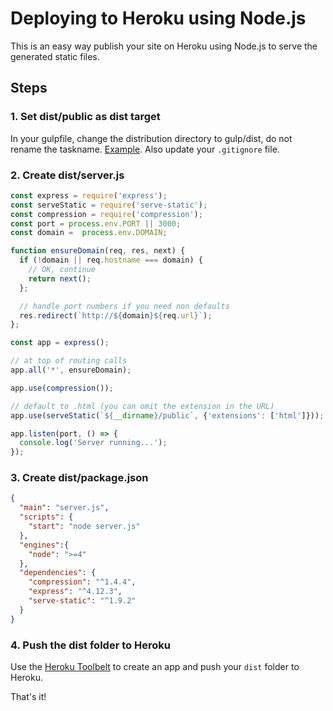 # Deploying to Heroku using Node.js

This is an easy way publish your site on Heroku using Node.js to serve the generated static files.

## Steps

### 1. Set dist/public as dist target

In your gulpfile, change the distribution directory to gulp/dist, do not rename the taskname. [Example](https://gist.github.com/gaboesquivel/b71d153475141a8f1c61). Also update your `.gitignore` file.

### 2. Create dist/server.js

```js
const express = require('express');
const serveStatic = require('serve-static');
const compression = require('compression');
const port = process.env.PORT || 3000;
const domain =  process.env.DOMAIN;

function ensureDomain(req, res, next) {
  if (!domain || req.hostname === domain) {
    // OK, continue
    return next();
  };

  // handle port numbers if you need non defaults
  res.redirect(`http://${domain}${req.url}`);
};

const app = express();

// at top of routing calls
app.all('*', ensureDomain);

app.use(compression());

// default to .html (you can omit the extension in the URL)
app.use(serveStatic(`${__dirname}/public`, {'extensions': ['html']}));

app.listen(port, () => {
  console.log('Server running...');
});
```

### 3. Create dist/package.json

```json
{
  "main": "server.js",
  "scripts": {
    "start": "node server.js"
  },
  "engines":{
    "node": ">=4"
  },
  "dependencies": {
    "compression": "^1.4.4",
    "express": "^4.12.3",
    "serve-static": "^1.9.2"
  }
}
```

### 4. Push the dist folder to Heroku

Use the [Heroku Toolbelt](https://github.com/heroku/heroku) to create an app and push your `dist` folder to Heroku.

That's it!
